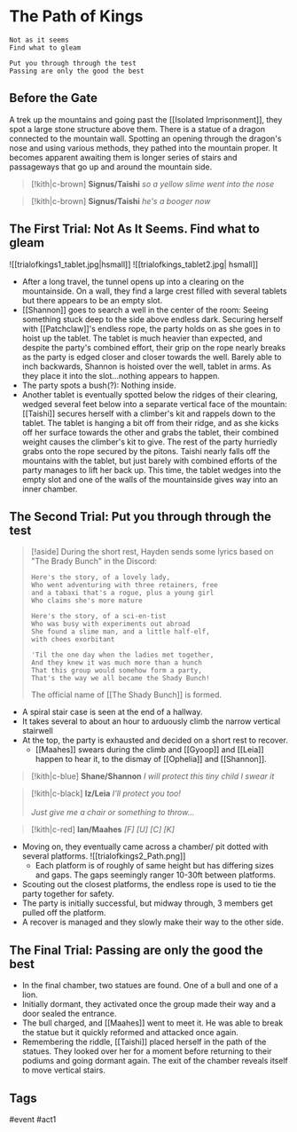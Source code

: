 # The Path of Kings
```
Not as it seems 
Find what to gleam 

Put you through through the test 
Passing are only the good the best
```

## Before the Gate
A trek up the mountains and going past the [[Isolated Imprisonment]], they spot a large stone structure above them. There is a statue of a dragon connected to the mountain wall. Spotting an opening through the dragon's nose and using various methods, they pathed into the mountain proper. It becomes apparent awaiting them is longer series of stairs and passageways that go up and around the mountain side.

> [!kith|c-brown] **Signus/Taishi** _so a yellow slime went into the nose_

> [!kith|c-brown] **Signus/Taishi** _he's a booger now_

## The First Trial: Not As It Seems. Find what to gleam 
![[trialofkings1_tablet.jpg|hsmall]] ![[trialofkings_tablet2.jpg| hsmall]]
- After a long travel, the tunnel opens up into a clearing on the mountainside. On a wall, they find a large crest filled with several tablets but there appears to be an empty slot.
- [[Shannon]] goes to search a well in the center of the room: Seeing something stuck deep to the side above endless dark. Securing herself with [[Patchclaw]]'s endless rope, the party holds on as she goes in to hoist up the tablet. The tablet is much heavier than expected, and despite the party's combined effort, their grip on the rope nearly breaks as the party is edged closer and closer towards the well. Barely able to inch backwards, Shannon is hoisted over the well, tablet in arms. As they place it into the slot...nothing appears to happen.
- The party spots a bush(?): Nothing inside.
- Another tablet is eventually spotted below the ridges of their clearing, wedged several feet below into a separate vertical face of the mountain: [[Taishi]] secures herself with a climber's kit and rappels down to the tablet. The tablet is hanging a bit off from their ridge, and as she kicks off her surface towards the other and grabs the tablet, their combined weight causes the climber's kit to give. The rest of the party hurriedly grabs onto the rope secured by the pitons. Taishi nearly falls off the mountains with the tablet, but just barely with combined efforts of the party manages to lift her back up. This time, the tablet wedges into the empty slot and one of the walls of the mountainside gives way into an inner chamber.

## The Second Trial: Put you through through the test
>[!aside]
>During the short rest, Hayden sends some lyrics based on "The Brady Bunch" in the Discord: 
>``` 
>Here's the story, of a lovely lady, 
>Who went adventuring with three retainers, free 
>and a tabaxi that's a rogue, plus a young girl 
>Who claims she's more mature 
>
>Here's the story, of a sci-en-tist 
>Who was busy with experiments out abroad 
>She found a slime man, and a little half-elf, 
>with chees exorbitant 
>
>'Til the one day when the ladies met together, 
>And they knew it was much more than a hunch 
>That this group would somehow form a party, 
>That's the way we all became the Shady Bunch!
>```
>The official name of [[The Shady Bunch]] is formed.

- A spiral stair case is seen at the end of a hallway.
- It takes several to about an hour to arduously climb the narrow vertical stairwell
- At the top, the party is exhausted and decided on a short rest to recover.
	-  [[Maahes]] swears during the climb and  [[Gyoop]] and [[Leia]] happen to hear it, to the dismay of [[Ophelia]] and [[Shannon]].

> [!kith|c-blue] **Shane/Shannon** _I will protect this tiny child I swear it_

> [!kith|c-black] **Iz/Leia** _I'll protect you too! <br><br>Just give me a chair or something to throw..._

> [!kith|c-red] **Ian/Maahes** _[F] [U] [C] [K]_

- Moving on, they eventually came across a chamber/ pit dotted with several platforms.
![[trialofkings2_Path.png]]
	- Each platform is of roughly of same height but has differing sizes and gaps. The gaps seemingly ranger 10-30ft between platforms.
- Scouting out the closest platforms, the endless rope is used to tie the party together for safety.
- The party is initially successful, but midway through, 3 members get pulled off the platform.
- A recover is managed and they slowly make their way to the other side.

## The Final Trial: Passing are only the good the best
- In the final chamber, two statues are found. One of a bull and one of a lion.
- Initially dormant, they activated once the group made their way and a door sealed the entrance.
- The bull charged, and [[Maahes]] went to meet it. He was able to break the statue but it quickly reformed and attacked once again.
- Remembering the riddle, [[Taishi]] placed herself in the path of the statues. They looked over her for a moment before returning to their podiums and going dormant again. The exit of the chamber reveals itself to move vertical stairs.
## Tags
 #event #act1